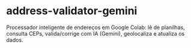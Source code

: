 # address-validator-gemini
Processador inteligente de endereços em Google Colab: lê de planilhas, consulta CEPs, valida/corrige com IA (Gemini), geolocaliza e atualiza os dados.
